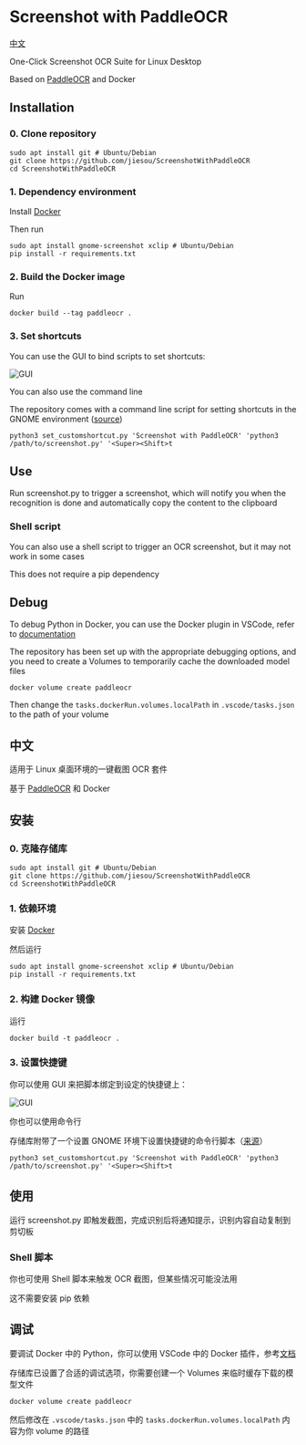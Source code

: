 # Screenshot with PaddleOCR

[中文](#中文)

One-Click Screenshot OCR Suite for Linux Desktop

Based on [PaddleOCR](https://github.com/PaddlePaddle/PaddleOCR) and Docker

## Installation

### 0. Clone repository

```shell
sudo apt install git # Ubuntu/Debian
git clone https://github.com/jiesou/ScreenshotWithPaddleOCR
cd ScreenshotWithPaddleOCR
```

### 1. Dependency environment

Install [Docker](https://docs.docker.com/engine/install/)

Then run

```shell
sudo apt install gnome-screenshot xclip # Ubuntu/Debian
pip install -r requirements.txt
```

### 2. Build the Docker image

Run

```shell
docker build --tag paddleocr .
```

### 3. Set shortcuts

You can use the GUI to bind scripts to set shortcuts:

![GUI](https://user-images.githubusercontent.com/84175239/213644404-a0762776-e068-423b-861d-e0a37eb381a3.png)

You can also use the command line

The repository comes with a command line script for setting shortcuts in the GNOME environment ([source](https://askubuntu.com/a/597414))

```shell
python3 set_customshortcut.py 'Screenshot with PaddleOCR' 'python3 /path/to/screenshot.py' '<Super><Shift>t
```

## Use

Run screenshot.py to trigger a screenshot, which will notify you when the recognition is done and automatically copy the content to the clipboard

### Shell script

You can also use a shell script to trigger an OCR screenshot, but it may not work in some cases

This does not require a pip dependency

## Debug

To debug Python in Docker, you can use the Docker plugin in VSCode, refer to [documentation](https://code.visualstudio.com/docs/containers/overview)

 The repository has been set up with the appropriate debugging options, and you need to create a Volumes to temporarily cache the downloaded model files

```shell
docker volume create paddleocr
```

Then change the `tasks.dockerRun.volumes.localPath` in `.vscode/tasks.json` to the path of your volume

## 中文

适用于 Linux 桌面环境的一键截图 OCR 套件

基于 [PaddleOCR](https://github.com/PaddlePaddle/PaddleOCR) 和 Docker

## 安装

### 0. 克隆存储库

```shell
sudo apt install git # Ubuntu/Debian
git clone https://github.com/jiesou/ScreenshotWithPaddleOCR
cd ScreenshotWithPaddleOCR
```

### 1. 依赖环境

安装 [Docker](https://docs.docker.com/engine/install/)

然后运行

```shell
sudo apt install gnome-screenshot xclip # Ubuntu/Debian
pip install -r requirements.txt
```

### 2. 构建 Docker 镜像

运行

```shell
docker build -t paddleocr .
```

### 3. 设置快捷键

你可以使用 GUI 来把脚本绑定到设定的快捷键上：

![GUI](https://user-images.githubusercontent.com/84175239/213644404-a0762776-e068-423b-861d-e0a37eb381a3.png)

你也可以使用命令行

存储库附带了一个设置 GNOME 环境下设置快捷键的命令行脚本（[来源](https://askubuntu.com/a/597414)）

```shell
python3 set_customshortcut.py 'Screenshot with PaddleOCR' 'python3 /path/to/screenshot.py' '<Super><Shift>t
```

## 使用

运行 screenshot.py 即触发截图，完成识别后将通知提示，识别内容自动复制到剪切板

### Shell 脚本

你也可使用 Shell 脚本来触发 OCR 截图，但某些情况可能没法用

这不需要安装 pip 依赖

## 调试

要调试 Docker 中的 Python，你可以使用 VSCode 中的 Docker 插件，参考[文档](https://code.visualstudio.com/docs/containers/overview)

 存储库已设置了合适的调试选项，你需要创建一个 Volumes 来临时缓存下载的模型文件

```shell
docker volume create paddleocr
```

然后修改在 `.vscode/tasks.json` 中的 `tasks.dockerRun.volumes.localPath` 内容为你 volume 的路径
